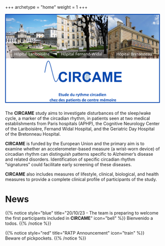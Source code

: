 +++
archetype = "home"
weight = 1
+++

![](baniere.png)

The **CIRCAME** study aims to investigate disturbances of the sleep/wake cycle, a marker of the circadian rhythm, in patients seen at two medical establishments from Paris hospitals (APHP), the Cognitive Neurology Center of the Lariboisière, Fernand Widal Hospital, and the Geriatric Day Hospital of the Bretonneau Hospital. 

**CIRCAME** is funded by the European Union and the primary aim is to examine whether an accelerometer-based measure (a wrist-worn device) of circadian rhythm can distinguish patterns specific to Alzheimer’s disease and related disorders. Identification of specific circadian rhythm “signatures” could facilitate early screening of these diseases. 

**CIRCAME** also includes measures of lifestyle, clinical, biological, and health measures to provide a complete clinical profile of participants of the study.

# News

{{% notice style="blue" title="20/10/23 - The team is preparing to welcome the first participants included in **CIRCAME**" icon="bell" %}}
Bienvenido a todos.
{{% /notice %}}

{{% notice style="red" title="RATP Announcement" icon="train" %}}
Beware of pickpockets. 
{{% /notice %}}